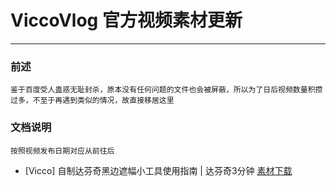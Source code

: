 # ViccoVlog 官方视频素材更新
---

### 前述
```
鉴于百度受人蛊惑无耻封杀，原本没有任何问题的文件也会被屏蔽，所以为了日后视频数量积攒过多，不至于再遇到类似的情况，故直接移居这里
```

### 文档说明
```
按照视频发布日期对应从前往后
```


* [Vicco] 自制达芬奇黑边遮幅小工具使用指南 | 达芬奇3分钟  [素材下载]()